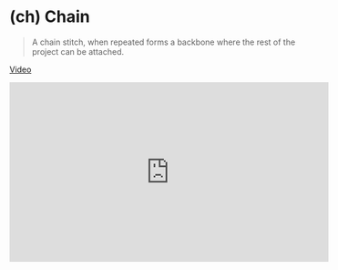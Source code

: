 # (ch) Chain

> A chain stitch, when repeated forms a backbone where the rest of the project can be attached.

[Video](https://youtu.be/qQF4OChjP9s?si=aPmVtQ7QrRFbbg9k)

<iframe width="560" height="315" src="https://www.youtube.com/embed/qQF4OChjP9s?si=aPmVtQ7QrRFbbg9k" title="YouTube video player" frameborder="0" allow="accelerometer; autoplay; clipboard-write; encrypted-media; gyroscope; picture-in-picture; web-share" allowfullscreen></iframe>
